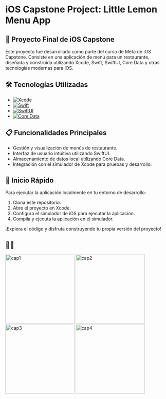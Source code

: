 # iOS Capstone Project: Little Lemon Menu App 

## 📱 Proyecto Final de iOS Capstone

Este proyecto fue desarrollado como parte del curso de Meta de iOS Capstone. Consiste en una aplicación de menú para un restaurante, diseñada y construida utilizando Xcode, Swift, SwiftUI, Core Data y otras tecnologías modernas para iOS.

## 🛠️ Tecnologías Utilizadas

- [![Xcode](https://img.shields.io/badge/Xcode-blue?style=flat-square&logo=apple&logoColor=white)](https://developer.apple.com/xcode/)
- [![Swift](https://img.shields.io/badge/Swift-orange?style=flat-square&logo=swift&logoColor=white)](https://developer.apple.com/swift/)
- [![SwiftUI](https://img.shields.io/badge/SwiftUI-red?style=flat-square&logo=swift&logoColor=white)](https://developer.apple.com/swiftui/)
- [![Core Data](https://img.shields.io/badge/Core_Data-green?style=flat-square&logo=apple&logoColor=white)](https://developer.apple.com/cocoa-framework/coredata/)


## 📋 Funcionalidades Principales

- Gestión y visualización de menús de restaurante.
- Interfaz de usuario intuitiva utilizando SwiftUI.
- Almacenamiento de datos local utilizando Core Data.
- Integración con el simulador de Xcode para pruebas y desarrollo.

## 🚀 Inicio Rápido

Para ejecutar la aplicación localmente en tu entorno de desarrollo:

1. Clona este repositorio.
2. Abre el proyecto en Xcode.
3. Configura el simulador de iOS para ejecutar la aplicación.
4. Compila y ejecuta la aplicación en el simulador.

¡Explora el código y disfruta construyendo tu propia versión del proyecto!


## 📱📱
<img width="215" alt="cap1" src="https://github.com/user-attachments/assets/e5c93fc3-50bd-407a-9d62-80c9a3d7a431">
<img width="215" alt="cap2" src="https://github.com/user-attachments/assets/dc0adddc-c962-46a7-bd5a-e806fe9473b0">
<img width="215" alt="cap3" src="https://github.com/user-attachments/assets/704cb9d6-345e-4229-aa39-98fab82273ba">
<img width="215" alt="cap4" src="https://github.com/user-attachments/assets/230b6dac-8f0d-43cb-ba1b-932f646a9d19">

